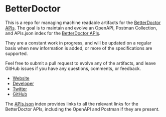 # BetterDoctorThis is a repo for managing machine readable artifacts for the [BetterDoctor APIs](https://betterdoctor.com). The goal is to maintain and evolve an OpenAPI, Postman Collection, and APIs.json index for the [BetterDoctor APIs](https://betterdoctor.com).They are a constant work in progress, and will be updated on a regular basis when new information is added, or more of the specifications are supported.Feel free to submit a pull request to evolve any of the artifacts, and leave GitHub issues if you have any questions, comments, or feedback.- [Website](https://betterdoctor.com)- [Developer](https://betterdoctor.com)- [Twitter](https://twitter.com/betterdoctor)- [GitHub](https://github.com/betterdoctor)The [APIs.json](https://github.com/api-evangelist/betterdoctor/blob/master/apis.json) index provides links to all the relevant links for the BetterDoctor APIs, including the OpenAPI and Postman if they are present.
